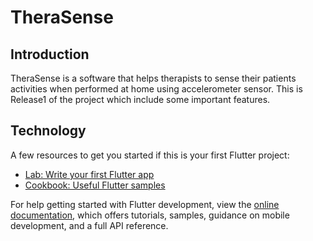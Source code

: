 # TheraSense

## Introduction

TheraSense is a software that helps therapists to sense their patients activities when performed at home using accelerometer sensor. This is Release1 of the project which include some important features.

## Technology 


A few resources to get you started if this is your first Flutter project:

- [Lab: Write your first Flutter app](https://docs.flutter.dev/get-started/codelab)
- [Cookbook: Useful Flutter samples](https://docs.flutter.dev/cookbook)

For help getting started with Flutter development, view the
[online documentation](https://docs.flutter.dev/), which offers tutorials,
samples, guidance on mobile development, and a full API reference.
